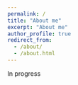 ```yaml
---
permalink: /
title: "About me"
excerpt: "About me"
author_profile: true
redirect_from: 
  - /about/
  - /about.html
---
```


In progress